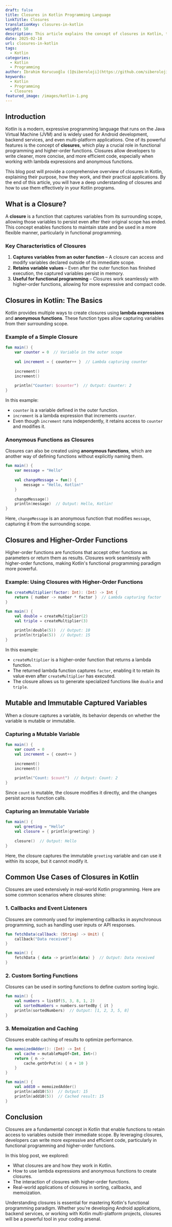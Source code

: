 ```yaml
---
draft: false
title: Closures in Kotlin Programming Language
linkTitle: Closures
translationKey: closures-in-kotlin
weight: 50
description: This article explains the concept of closures in Kotlin, their purpose, how they work, and their practical applications.
date: 2025-02-18
url: closures-in-kotlin
tags:
  - Kotlin
categories:
  - Kotlin
  - Programming
author: İbrahim Korucuoğlu ([@siberoloji](https://github.com/siberoloji))
keywords:
  - Kotlin
  - Programming
  - Closures
featured_image: /images/kotlin-1.png
---
```

## Introduction

Kotlin is a modern, expressive programming language that runs on the Java Virtual Machine (JVM) and is widely used for Android development, backend services, and even multi-platform applications. One of its powerful features is the concept of **closures**, which play a crucial role in functional programming and higher-order functions. Closures allow developers to write cleaner, more concise, and more efficient code, especially when working with lambda expressions and anonymous functions.

This blog post will provide a comprehensive overview of closures in Kotlin, explaining their purpose, how they work, and their practical applications. By the end of this article, you will have a deep understanding of closures and how to use them effectively in your Kotlin programs.

## What is a Closure?

A **closure** is a function that captures variables from its surrounding scope, allowing those variables to persist even after their original scope has ended. This concept enables functions to maintain state and be used in a more flexible manner, particularly in functional programming.

### Key Characteristics of Closures

1. **Captures variables from an outer function** – A closure can access and modify variables declared outside of its immediate scope.
2. **Retains variable values** – Even after the outer function has finished execution, the captured variables persist in memory.
3. **Useful for functional programming** – Closures work seamlessly with higher-order functions, allowing for more expressive and compact code.

## Closures in Kotlin: The Basics

Kotlin provides multiple ways to create closures using **lambda expressions** and **anonymous functions**. These function types allow capturing variables from their surrounding scope.

### Example of a Simple Closure

```kotlin
fun main() {
    var counter = 0  // Variable in the outer scope
    
    val increment = { counter++ }  // Lambda capturing counter
    
    increment()
    increment()
    
    println("Counter: $counter")  // Output: Counter: 2
}
```

In this example:

- `counter` is a variable defined in the outer function.
- `increment` is a lambda expression that increments `counter`.
- Even though `increment` runs independently, it retains access to `counter` and modifies it.

### Anonymous Functions as Closures

Closures can also be created using **anonymous functions**, which are another way of defining functions without explicitly naming them.

```kotlin
fun main() {
    var message = "Hello"
    
    val changeMessage = fun() {
        message = "Hello, Kotlin!"
    }
    
    changeMessage()
    println(message)  // Output: Hello, Kotlin!
}
```

Here, `changeMessage` is an anonymous function that modifies `message`, capturing it from the surrounding scope.

## Closures and Higher-Order Functions

Higher-order functions are functions that accept other functions as parameters or return them as results. Closures work seamlessly with higher-order functions, making Kotlin's functional programming paradigm more powerful.

### Example: Using Closures with Higher-Order Functions

```kotlin
fun createMultiplier(factor: Int): (Int) -> Int {
    return { number -> number * factor }  // Lambda capturing factor
}

fun main() {
    val double = createMultiplier(2)
    val triple = createMultiplier(3)
    
    println(double(5))  // Output: 10
    println(triple(5))  // Output: 15
}
```

In this example:

- `createMultiplier` is a higher-order function that returns a lambda function.
- The returned lambda function captures `factor`, enabling it to retain its value even after `createMultiplier` has executed.
- The closure allows us to generate specialized functions like `double` and `triple`.

## Mutable and Immutable Captured Variables

When a closure captures a variable, its behavior depends on whether the variable is mutable or immutable.

### Capturing a Mutable Variable

```kotlin
fun main() {
    var count = 0
    val increment = { count++ }
    
    increment()
    increment()
    
    println("Count: $count")  // Output: Count: 2
}
```

Since `count` is mutable, the closure modifies it directly, and the changes persist across function calls.

### Capturing an Immutable Variable

```kotlin
fun main() {
    val greeting = "Hello"
    val closure = { println(greeting) }
    
    closure()  // Output: Hello
}
```

Here, the closure captures the immutable `greeting` variable and can use it within its scope, but it cannot modify it.

## Common Use Cases of Closures in Kotlin

Closures are used extensively in real-world Kotlin programming. Here are some common scenarios where closures shine:

### 1. **Callbacks and Event Listeners**

Closures are commonly used for implementing callbacks in asynchronous programming, such as handling user inputs or API responses.

```kotlin
fun fetchData(callback: (String) -> Unit) {
    callback("Data received")
}

fun main() {
    fetchData { data -> println(data) }  // Output: Data received
}
```

### 2. **Custom Sorting Functions**

Closures can be used in sorting functions to define custom sorting logic.

```kotlin
fun main() {
    val numbers = listOf(5, 3, 8, 1, 2)
    val sortedNumbers = numbers.sortedBy { it }
    println(sortedNumbers)  // Output: [1, 2, 3, 5, 8]
}
```

### 3. **Memoization and Caching**

Closures enable caching of results to optimize performance.

```kotlin
fun memoizedAdder(): (Int) -> Int {
    val cache = mutableMapOf<Int, Int>()
    return { n ->
        cache.getOrPut(n) { n + 10 }
    }
}

fun main() {
    val add10 = memoizedAdder()
    println(add10(5))  // Output: 15
    println(add10(5))  // Cached result: 15
}
```

## Conclusion

Closures are a fundamental concept in Kotlin that enable functions to retain access to variables outside their immediate scope. By leveraging closures, developers can write more expressive and efficient code, particularly in functional programming and higher-order functions.

In this blog post, we explored:

- What closures are and how they work in Kotlin.
- How to use lambda expressions and anonymous functions to create closures.
- The interaction of closures with higher-order functions.
- Real-world applications of closures in sorting, callbacks, and memoization.

Understanding closures is essential for mastering Kotlin's functional programming paradigm. Whether you're developing Android applications, backend services, or working with Kotlin multi-platform projects, closures will be a powerful tool in your coding arsenal.
